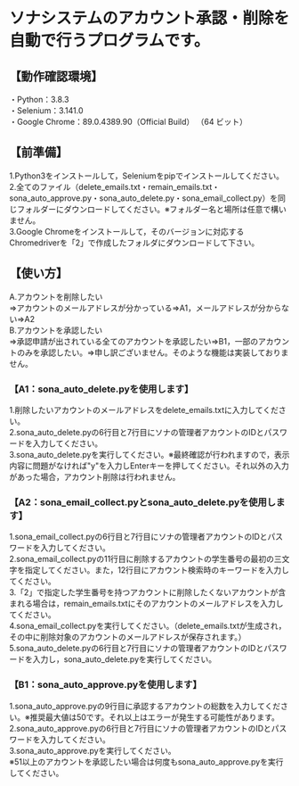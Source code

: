 # ソナシステムのアカウント承認・削除を自動で行うプログラムです。

## 【動作確認環境】
・Python：3.8.3  
・Selenium：3.141.0  
・Google Chrome：89.0.4389.90（Official Build） （64 ビット）  

## 【前準備】
1.Python3をインストールして，Seleniumをpipでインストールしてください。  
2.全てのファイル（delete_emails.txt・remain_emails.txt・sona_auto_approve.py・sona_auto_delete.py・sona_email_collect.py）を同じフォルダーにダウンロードしてください。※フォルダー名と場所は任意で構いません。  
3.Google Chromeをインストールして，そのバージョンに対応するChromedriverを「2」で作成したフォルダにダウンロードして下さい。  

## 【使い方】  
A.アカウントを削除したい  
⇒アカウントのメールアドレスが分かっている⇒A1，メールアドレスが分からない⇒A2  
B.アカウントを承認したい  
⇒承認申請が出されている全てのアカウントを承認したい⇒B1，一部のアカウントのみを承認したい。⇒申し訳ございません。そのような機能は実装しておりません。  

### 【A1：sona_auto_delete.pyを使用します】  
1.削除したいアカウントのメールアドレスをdelete_emails.txtに入力してください。  
2.sona_auto_delete.pyの6行目と7行目にソナの管理者アカウントのIDとパスワードを入力してください。  
3.sona_auto_delete.pyを実行してください。※最終確認が行われますので，表示内容に問題がなければ"y"を入力しEnterキーを押してください。それ以外の入力があった場合，アカウント削除は行われません。  

### 【A2：sona_email_collect.pyとsona_auto_delete.pyを使用します】  
1.sona_email_collect.pyの6行目と7行目にソナの管理者アカウントのIDとパスワードを入力してください。  
2.sona_email_collect.pyの11行目に削除するアカウントの学生番号の最初の三文字を指定してください。また，12行目にアカウント検索時のキーワードを入力してください。  
3.「2」で指定した学生番号を持つアカウントに削除したくないアカウントが含まれる場合は，remain_emails.txtにそのアカウントのメールアドレスを入力してください。  
4.sona_email_collect.pyを実行してください。（delete_emails.txtが生成され，その中に削除対象のアカウントのメールアドレスが保存されます。）  
5.sona_auto_delete.pyの6行目と7行目にソナの管理者アカウントのIDとパスワードを入力し，sona_auto_delete.pyを実行してください。  

### 【B1：sona_auto_approve.pyを使用します】  
1.sona_auto_approve.pyの9行目に承認するアカウントの総数を入力してください。※推奨最大値は50です。それ以上はエラーが発生する可能性があります。  
2.sona_auto_approve.pyの6行目と7行目にソナの管理者アカウントのIDとパスワードを入力してください。  
3.sona_auto_approve.pyを実行してください。  
※51以上のアカウントを承認したい場合は何度もsona_auto_approve.pyを実行してください。  

